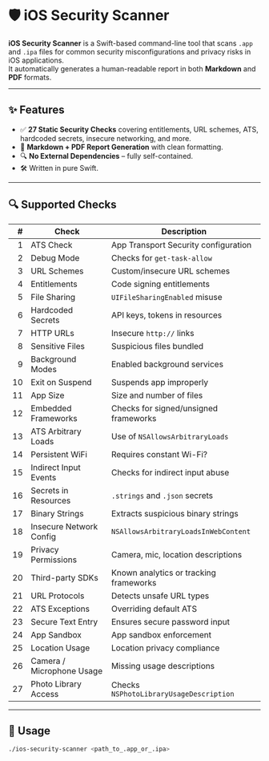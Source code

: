 # 🛡️ iOS Security Scanner

**iOS Security Scanner** is a Swift-based command-line tool that scans `.app` and `.ipa` files for common security misconfigurations and privacy risks in iOS applications.  
It automatically generates a human-readable report in both **Markdown** and **PDF** formats.

---

## ✨ Features

- ✅ **27 Static Security Checks** covering entitlements, URL schemes, ATS, hardcoded secrets, insecure networking, and more.
- 📄 **Markdown + PDF Report Generation** with clean formatting.
- 🔍 **No External Dependencies** – fully self-contained.
- 🛠 Written in pure Swift.

---

## 🔍 Supported Checks

| # | Check                             | Description |
|--:|----------------------------------|-------------|
| 1 | ATS Check                        | App Transport Security configuration |
| 2 | Debug Mode                       | Checks for `get-task-allow` |
| 3 | URL Schemes                      | Custom/insecure URL schemes |
| 4 | Entitlements                     | Code signing entitlements |
| 5 | File Sharing                     | `UIFileSharingEnabled` misuse |
| 6 | Hardcoded Secrets                | API keys, tokens in resources |
| 7 | HTTP URLs                        | Insecure `http://` links |
| 8 | Sensitive Files                  | Suspicious files bundled |
| 9 | Background Modes                 | Enabled background services |
|10 | Exit on Suspend                  | Suspends app improperly |
|11 | App Size                         | Size and number of files |
|12 | Embedded Frameworks              | Checks for signed/unsigned frameworks |
|13 | ATS Arbitrary Loads              | Use of `NSAllowsArbitraryLoads` |
|14 | Persistent WiFi                  | Requires constant Wi-Fi? |
|15 | Indirect Input Events            | Checks for indirect input abuse |
|16 | Secrets in Resources             | `.strings` and `.json` secrets |
|17 | Binary Strings                   | Extracts suspicious binary strings |
|18 | Insecure Network Config          | `NSAllowsArbitraryLoadsInWebContent` |
|19 | Privacy Permissions              | Camera, mic, location descriptions |
|20 | Third-party SDKs                 | Known analytics or tracking frameworks |
|21 | URL Protocols                    | Detects unsafe URL types |
|22 | ATS Exceptions                   | Overriding default ATS |
|23 | Secure Text Entry                | Ensures secure password input |
|24 | App Sandbox                      | App sandbox enforcement |
|25 | Location Usage                   | Location privacy compliance |
|26 | Camera / Microphone Usage        | Missing usage descriptions |
|27 | Photo Library Access             | Checks `NSPhotoLibraryUsageDescription` |

---

## 🚀 Usage

```bash
./ios-security-scanner <path_to_.app_or_.ipa>





